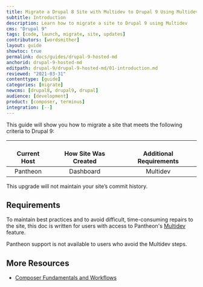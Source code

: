 ```yaml
---
title: Migrate a Drupal 8 Site with Multidev to Drupal 9 Using Multidev
subtitle: Introduction
description: Learn how to migrate a site to Drupal 9 using Multidev
cms: "Drupal 9"
tags: [code, launch, migrate, site, updates]
contributors: [wordsmither]
layout: guide
showtoc: true
permalink: docs/guides/drupal-9-hosted-md
anchorid: drupal-9-hosted-md
editpath: drupal-9/drupal-9-hosted-md/01-introduction.md
reviewed: "2021-03-31"
contenttype: [guide]
categories: [migrate]
newcms: [drupal8, drupal9, drupal]
audience: [development]
product: [composer, terminus]
integration: [--]
---
```


This guide will show you how to migrate a site that meets the following criteria to Drupal 9:

| <i class="fa fa-cloud"></i><br/> Current Host | <i class="fa fa-wrench"></i><br/> How Site Was Created <Popover title="Site Creation" content="What is the method you used to create the site?" /> | <i class="fa fa-exclamation-circle"></i><br/> Additional Requirements <Popover title="Additional Requirements" content="Any other features that must be in place, or that are desired." /> |
|:---------------------------------------------:|:--------------------------------------------------------------------------------------------------------------------------------------------------:|:------------------------------------------------------------------------------------------------------------------------------------------------------------------------------------------:|
|                   Pantheon                    |                                                                     Dashboard                                                                      |                                                                                          Multidev                                                                                          |

<Partial file="drupal-9/see-landing.md" />

<Alert title="Note" type="info" >

This upgrade will not maintain your site’s commit history.

</Alert>

## Requirements

<Alert title="Multidev Required" type="danger">

To maintain best practices and to avoid difficult, time-consuming repairs to the site, this doc is written for users with access to Pantheon's [Multidev](/guides/multidev) feature.

Pantheon support is not available to users who avoid the Multidev steps.

</Alert>

<Partial file="drupal-9/upgrade-site-requirements-new.md" />

## More Resources

- [Composer Fundamentals and Workflows](/guides/composer)
